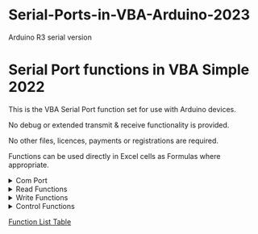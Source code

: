 # Serial-Ports-in-VBA-Arduino-2023
Arduino R3 serial version
# Serial Port functions in VBA Simple 2022

This is the VBA Serial Port function set for use with Arduino devices.

No debug or extended transmit & receive functionality is provided. 

No other files, licences, payments or registrations are required.  

Functions can be used directly in Excel cells as Formulas where appropriate. 


<details>

<summary>Com Port</summary>

<p>
  
- Requires that the Arduino COM Port Driver is correctly installed and configured.
- Correct COM Port Number is defined at start of VBA module.


</p>

</details>

<details>

<summary>Read Functions</summary>

<p>
  
_Assume that all data has already been sent by the Arduino is ready waiting to be read_

- `check_com_port` can be used to confirm expected number of characters are waiting before committing read 

- No pre or post read delays for any in-flight data reception to complete are provided.
  
- Data will be read in one synchronous API call.
  
- Maximum characters per read call = `READ_BUFFER_LENGTH`
  
- `check_com_port` function can be used again to check for any new or remaining characters. 
    
</p>

</details>

<details>
  
<summary>Write Functions</summary>
 
<p>

Writes are synchronous and functions can block until outgoing data is processed or write timer expires 
    
- Short strings will return quickly as data is buffered for transmission    
- Maximum number of characters sent is limited by write timer value in milliseconds
- Character limit per send is approximately = ( Baud Rate * WRITE_CONSTANT ) / 10000

</p>

</details>

<details>
  
<summary>Control Functions</summary>

<p>

### Com Port Start, Stop ###
  
- Allow a few MilliSeconds for functions to return and for any attached hardware to stabilise   
- Functions return `True` or `False` to indicate success or failure  
  
### Data Waiting Check ###
  
- Function returns number of characters waiting to be read   
- Return number can be zero if no data waiting  
- Return value of -1 indicates error, including port not started 
     
</p>  
  
</details>

[Function List Table](Functions.md)

